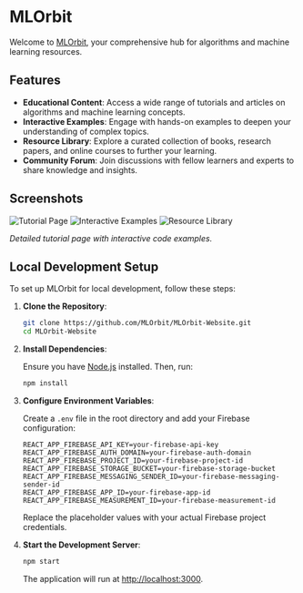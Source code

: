 # MLOrbit

Welcome to [MLOrbit](https://mlorbit.netlify.app), your comprehensive hub for algorithms and machine learning resources.

## Features

- **Educational Content**: Access a wide range of tutorials and articles on algorithms and machine learning concepts.
- **Interactive Examples**: Engage with hands-on examples to deepen your understanding of complex topics.
- **Resource Library**: Explore a curated collection of books, research papers, and online courses to further your learning.
- **Community Forum**: Join discussions with fellow learners and experts to share knowledge and insights.

## Screenshots

![Tutorial Page](https://github.com/user-attachments/assets/a85da001-eb5b-49b6-83ea-bdc7496a596b)
![Interactive Examples](https://github.com/user-attachments/assets/e24f95a1-22ba-4b2a-9940-2e350c4205b6)
![Resource Library](https://github.com/user-attachments/assets/ca6c5a2b-c7ee-4fd5-932d-75f6de91b83d)

*Detailed tutorial page with interactive code examples.*

## Local Development Setup

To set up MLOrbit for local development, follow these steps:

1. **Clone the Repository**:

    ```bash
    git clone https://github.com/MLOrbit/MLOrbit-Website.git
    cd MLOrbit-Website
    ```

2. **Install Dependencies**:

    Ensure you have [Node.js](https://nodejs.org/) installed. Then, run:

    ```bash
    npm install
    ```

3. **Configure Environment Variables**:

    Create a `.env` file in the root directory and add your Firebase configuration:

    ```env
    REACT_APP_FIREBASE_API_KEY=your-firebase-api-key
    REACT_APP_FIREBASE_AUTH_DOMAIN=your-firebase-auth-domain
    REACT_APP_FIREBASE_PROJECT_ID=your-firebase-project-id
    REACT_APP_FIREBASE_STORAGE_BUCKET=your-firebase-storage-bucket
    REACT_APP_FIREBASE_MESSAGING_SENDER_ID=your-firebase-messaging-sender-id
    REACT_APP_FIREBASE_APP_ID=your-firebase-app-id
    REACT_APP_FIREBASE_MEASUREMENT_ID=your-firebase-measurement-id
    ```

    Replace the placeholder values with your actual Firebase project credentials.

4. **Start the Development Server**:

    ```bash
    npm start
    ```

    The application will run at [http://localhost:3000](http://localhost:3000).

